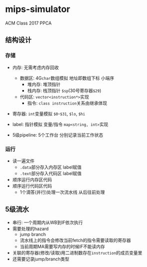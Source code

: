 # mips-simulator
ACM Class 2017 PPCA


## 结构设计

### 存储
- 内存: 无需考虑内存回收
    - 数据区: 4G`char`数组模拟 地址即数组下标 小端序
        - 堆内存: 堆顶指针
        - 栈内存: 栈顶指针 `$sp`(30号寄存器`$29`)
    - 代码区: `vector<instruction*>`实现
        - 指令: `class instruction`关系由继承体现

- 寄存器: `int`变量模拟 `$0`-`$31`, `$lo`, `$hi`
- label: 指针模拟 变量/指令 `map<string, int>`实现
- 5级pipeline: 5个工作台 分别记录当前工作状态

### 运行
- 读一遍文件
    - `.data`部分存入内存区 label赋值
    - `.text`部分存入代码区 label赋值
- 顺序运行内存区代码
- 顺序运行代码区代码
    - 1个滴答(并行)处理一次流水线 从后往前处理
    
## 5级流水
- 串行: 一个周期内从WB到IF依次执行
- 需要处理的hazard
    - jump branch
    - 流水线上的指令会修改当前fetch的指令需要读取的寄存器
    - 当前周期MA需要写内存的时候IF不能读内存
- 关联的寄存器(修改/读取)用二进制数存在`instruction`的成员变量里
- 还需要记录jump/branch类型

